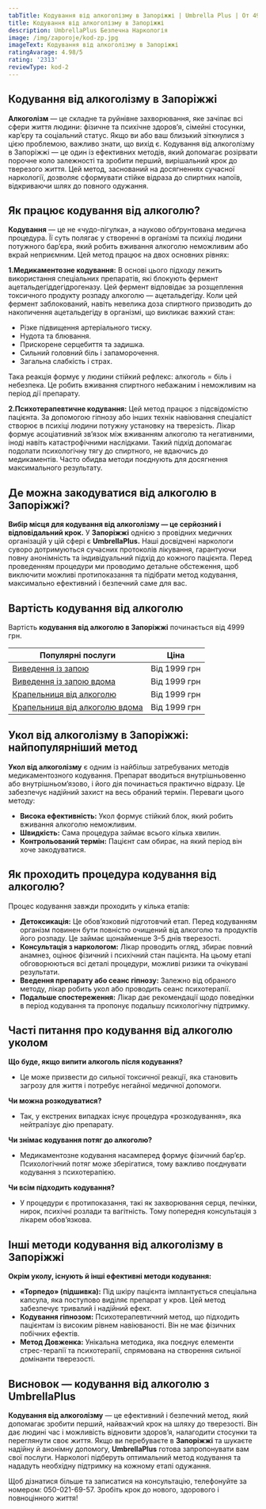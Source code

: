 ```yaml
---
tabTitle: Кодування від алкоголізму в Запоріжжі | Umbrella Plus | От 4999 грн
title: Кодування від алкоголізму в Запоріжжі
description: UmbrellaPlus Безпечна Наркологія
image: /img/zaporoje/kod-zp.jpg
imageText: Кодування від алкоголізму в Запоріжжі
ratingAvarage: 4.98/5
rating: '2313'
reviewType: kod-2
---
```


## Кодування від алкоголізму в Запоріжжі

**Алкоголізм** — це складне та руйнівне захворювання, яке зачіпає всі сфери життя людини: фізичне та психічне здоров’я, сімейні стосунки, кар’єру та соціальний статус. Якщо ви або ваш близький зіткнулися з цією проблемою, важливо знати, що вихід є. Кодування від алкоголізму в Запоріжжі — це один із ефективних методів, який допомагає розірвати порочне коло залежності та зробити перший, вирішальний крок до тверезого життя. Цей метод, заснований на досягненнях сучасної наркології, дозволяє сформувати стійке відраза до спиртних напоїв, відкриваючи шлях до повного одужання.

## Як працює кодування від алкоголю?

**Кодування** — це не «чудо-пігулка», а науково обґрунтована медична процедура. Її суть полягає у створенні в організмі та психіці людини потужного бар’єра, який робить вживання алкоголю неможливим або вкрай неприємним. Цей метод працює на двох основних рівнях:

**1.Медикаментозне кодування:** В основі цього підходу лежить використання спеціальних препаратів, які блокують фермент ацетальдегіддегідрогеназу. Цей фермент відповідає за розщеплення токсичного продукту розпаду алкоголю — ацетальдегіду. Коли цей фермент заблокований, навіть невелика доза спиртного призводить до накопичення ацетальдегіду в організмі, що викликає важкий стан:

* Різке підвищення артеріального тиску.
* Нудота та блювання.
* Прискорене серцебиття та задишка.
* Сильний головний біль і запаморочення.
* Загальна слабкість і страх.

Така реакція формує у людини стійкий рефлекс: алкоголь = біль і небезпека. Це робить вживання спиртного небажаним і неможливим на період дії препарату.

**2.Психотерапевтичне кодування:** Цей метод працює з підсвідомістю пацієнта. За допомогою гіпнозу або інших технік навіювання спеціаліст створює в психіці людини потужну установку на тверезість. Лікар формує асоціативний зв’язок між вживанням алкоголю та негативними, іноді навіть катастрофічними наслідками. Такий підхід допомагає подолати психологічну тягу до спиртного, не вдаючись до медикаментів. Часто обидва методи поєднують для досягнення максимального результату.

## Де можна закодуватися від алкоголю в Запоріжжі?

**Вибір місця для кодування від алкоголізму — це серйозний і відповідальний крок.**
У **Запоріжжі** однією з провідних медичних організацій у цій сфері є **UmbrellaPlus.** Наші досвідчені наркологи суворо дотримуються сучасних протоколів лікування, гарантуючи повну анонімність та індивідуальний підхід до кожного пацієнта.
Перед проведенням процедури ми проводимо детальне обстеження, щоб виключити можливі протипоказання та підібрати метод кодування, максимально ефективний і безпечний саме для вас.

## Вартість кодування від алкоголю

Вартість **кодування від алкоголю в Запоріжжі** починається від 4999 грн.

| Популярні послуги                                                                                                        | Ціна         |
| ------------------------------------------------------------------------------------------------------------------------ | ------------ |
| [Виведення із запою](https://umbrella-plus.com.ua/uk/zaporozie/vivod-iz-zapoia-zaparoje-ua/)                             | Від 1999 грн |
| [Виведення із запою вдома](https://umbrella-plus.com.ua/uk/zaporozie/vivod-iz-zapoia-na-domy-zaporozhye-ua/)             | Від 1999 грн |
| [Крапельниця від алкоголю](https://umbrella-plus.com.ua/uk/zaporozie/kapelnica_ot_alkogola_zaporozhye-ua/)               | Від 1999 грн |
| [Крапельниця від алкоголю вдома](https://umbrella-plus.com.ua/uk/zaporozie/kapelnica_ot_alkogola_na_domy_zaporozhye-ua/) | Від 1999 грн |

## Укол від алкоголізму в Запоріжжі: найпопулярніший метод

**Укол від алкоголізму** є одним із найбільш затребуваних методів медикаментозного кодування. Препарат вводиться внутрішньовенно або внутрішньом’язово, і його дія починається практично відразу. Це забезпечує надійний захист на весь обраний термін. Переваги цього методу:

* **Висока ефективність:** Укол формує стійкий блок, який робить вживання алкоголю неможливим.
* **Швидкість:** Сама процедура займає всього кілька хвилин.
* **Контрольований термін:** Пацієнт сам обирає, на який період він хоче закодуватися.

## Як проходить процедура кодування від алкоголю?

Процес кодування завжди проходить у кілька етапів:

* **Детоксикація:** Це обов’язковий підготовчий етап. Перед кодуванням організм повинен бути повністю очищений від алкоголю та продуктів його розпаду. Це займає щонайменше 3–5 днів тверезості.
* **Консультація з наркологом:** Лікар проводить огляд, збирає повний анамнез, оцінює фізичний і психічний стан пацієнта. На цьому етапі обговорюються всі деталі процедури, можливі ризики та очікувані результати.
* **Введення препарату або сеанс гіпнозу:** Залежно від обраного методу, лікар робить укол або проводить сеанс психотерапії.
* **Подальше спостереження:** Лікар дає рекомендації щодо поведінки в період кодування та пропонує подальшу психологічну підтримку.

## Часті питання про кодування від алкоголю уколом

**Що буде, якщо випити алкоголь після кодування?**

* Це може призвести до сильної токсичної реакції, яка становить загрозу для життя і потребує негайної медичної допомоги.

**Чи можна розкодуватися?**

* Так, у екстрених випадках існує процедура «розкодування», яка нейтралізує дію препарату.

**Чи знімає кодування потяг до алкоголю?**

* Медикаментозне кодування насамперед формує фізичний бар’єр. Психологічний потяг може зберігатися, тому важливо поєднувати кодування з психотерапією.

**Чи всім підходить кодування?**

* У процедури є протипоказання, такі як захворювання серця, печінки, нирок, психічні розлади та вагітність. Тому попередня консультація з лікарем обов’язкова.

## Інші методи кодування від алкоголізму в Запоріжжі

**Окрім уколу, існують й інші ефективні методи кодування:**

* **«Торпедо» (підшивка):** Під шкіру пацієнта імплантується спеціальна капсула, яка поступово виділяє препарат у кров. Цей метод забезпечує тривалий і надійний ефект.
* **Кодування гіпнозом:** Психотерапевтичний метод, що підходить пацієнтам із високим рівнем навіюваності. Він не має фізичних побічних ефектів.
* **Метод Довженка:** Унікальна методика, яка поєднує елементи стрес-терапії та психотерапії, спрямована на створення сильної домінанти тверезості.

## Висновок — кодування від алкоголю з UmbrellaPlus

**Кодування від алкоголізму** — це ефективний і безпечний метод, який допомагає зробити перший, найважчий крок на шляху до тверезості. Він дає людині час і можливість відновити здоров’я, налагодити стосунки та переглянути своє життя. Якщо ви перебуваєте в **Запоріжжі** та шукаєте надійну й анонімну допомогу, **UmbrellaPlus** готова запропонувати вам свої послуги. Наркологі підберуть оптимальний метод кодування та нададуть необхідну підтримку на кожному етапі одужання.

Щоб дізнатися більше та записатися на консультацію, телефонуйте за номером: 050-021-69-57. Зробіть крок до нового, здорового і повноцінного життя!
